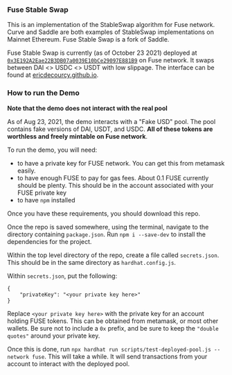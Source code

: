 ### Fuse Stable Swap

This is an implementation of the StableSwap algorithm for Fuse network. Curve and Saddle are both examples of StableSwap implementations on Mainnet Ethereum. Fuse Stable Swap is a fork of Saddle.

Fuse Stable Swap is currently (as of October 23 2021) deployed at [`0x3E192A2Eae22B3DB07a0039E10bCe29097E881B9`](https://explorer.fuse.io/address/0x3E192A2Eae22B3DB07a0039E10bCe29097E881B9/transactions) on Fuse network. It swaps between DAI <> USDC <> USDT with low slippage. The interface can be found at [ericdecourcy.github.io](https://ericdecourcy.github.io/).

### How to run the Demo 

**Note that the demo does not interact with the real pool**

As of Aug 23, 2021, the demo interacts with a "Fake USD" pool. The pool contains fake versions of DAI, USDT, and USDC. **All of these tokens are worthless and freely mintable on Fuse network**. 

To run the demo, you will need:
* to have a private key for FUSE network. You can get this from metamask easily.
* to have enough FUSE to pay for gas fees. About 0.1 FUSE currently should be plenty. This should be in the account associated with your FUSE private key
* to have `npm` installed

Once you have these requirements, you should download this repo. 

Once the repo is saved somewhere, using the terminal, navigate to the directory containing `package.json`. Run `npm i --save-dev` to install the dependencies for the project.

Within the top level directory of the repo, create a file called `secrets.json`. This should be in the same directory as `hardhat.config.js`. 

Within `secrets.json`, put the following:

```
{
    "privateKey": "<your private key here>"
}
```

Replace `<your private key here>` with the private key for an account holding FUSE tokens. This can be obtained from metamask, or most other wallets. Be sure not to include a `0x` prefix, and be sure to keep the `"double quotes"` around your private key.
 
Once this is done, run `npx hardhat run scripts/test-deployed-pool.js --network fuse`. This will take a while. It will send transactions from your account to interact with the deployed pool.
